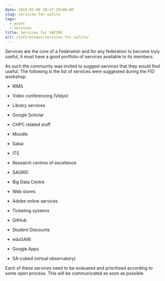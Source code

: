 ```yaml
--- 
date: 2015-03-06 10:37:19+00:00
slug: services-for-safire
tags: 
  - event
  - services
title: Services for SAFIRE
url: /safire/news/services-for-safire/
---
```


Services are the core of a Federation and for any federation to become truly useful, it must have a good portfolio of services available to its members.

As such the community was invited to suggest services that they would find useful. The following is the list of services were suggested during the FID workshop:
<!-- more -->

  * RIMS

  * Video conferencing (Vidyo)

  * Library services

  * Google Scholar

  * CHPC related stuff

  * Moodle

  * Sakai

  * ITS

  * Research centres of excellence

  * SAGRID

  * Big Data Centre

  * Web stores

  * Adobe online services

  * Ticketing systems

  * GitHub

  * Student Discounts

  * eduGAIN

  * Google Apps

  * SA-cubed (virtual observatory)

Each of these services need to be evaluated and prioritised according to some open process. This will be communicated as soon as possible.
